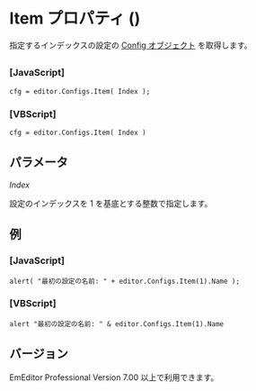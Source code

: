 # Item プロパティ ()

指定するインデックスの設定の [Config オブジェクト](../config/index) を取得します。

## 

### \[JavaScript\]

```
cfg = editor.Configs.Item( Index );
```

### \[VBScript\]

```
cfg = editor.Configs.Item( Index )
```

## パラメータ

_Index_

設定のインデックスを 1 を基底とする整数で指定します。

## 例

### \[JavaScript\]

```
alert( "最初の設定の名前: " + editor.Configs.Item(1).Name );
```

### \[VBScript\]

```
alert "最初の設定の名前: " & editor.Configs.Item(1).Name
```

## バージョン

EmEditor Professional Version 7.00 以上で利用できます。
